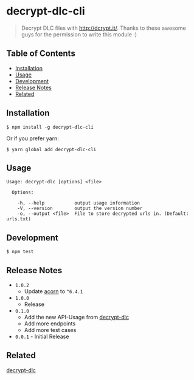 # decrypt-dlc-cli

> Decrypt DLC files with http://dcrypt.it/.
> Thanks to these awesome guys for the permission to write this module :)

## Table of Contents

- [Installation](#installation)
- [Usage](#usage)
- [Development](#development)
-	[Release Notes](#release-notes)
- [Related](#related)


## Installation

```
$ npm install -g decrypt-dlc-cli
```

Or if you prefer yarn:
```
$ yarn global add decrypt-dlc-cli
```

## Usage

```
Usage: decrypt-dlc [options] <file>

  Options:

    -h, --help           output usage information
    -V, --version        output the version number
    -o, --output <file>  File to store decrypted urls in. (Default: urls.txt)
```

## Development

```
$ npm test
```

## Release Notes

- ```1.0.2```
  - Update [acorn](https://www.npmjs.com/package/acorn) to `^6.4.1`
- ```1.0.0```
	- Release
- ```0.1.0```
  - Add the new API-Usage from [decrypt-dlc](https://github.com/sydev/decrypt-dlc)
  - Add more endpoints
  - Add more test cases
- ```0.0.1``` - Initial Release

## Related

[decrypt-dlc](https://github.com/sydev/decrypt-dlc)
